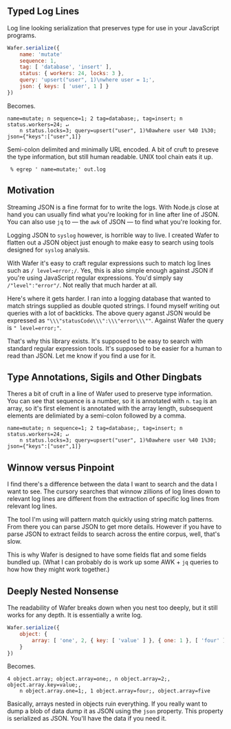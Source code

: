 ## Typed Log Lines

Log line looking serialization that preserves type for use in your JavaScript
programs.

```javascript
Wafer.serialize({
    name: 'mutate'
    sequence: 1,
    tag: [ 'database', 'insert' ],
    status: { workers: 24, locks: 3 },
    query: 'upsert("user", 1)\nwhere user = 1;',
    json: { keys: [ 'user', 1 ] }
})
```

Becomes.

```text
name=mutate; n sequence=1; 2 tag=database;, tag=insert; n status.workers=24; ↵
    n status.locks=3; query=upsert("user", 1)%0awhere user %40 1%30; json={"keys":["user",1]}
```

Semi-colon delimited and minimally URL encoded. A bit of cruft to preseve the
type information, but still human readable. UNIX tool chain eats it up.

```console
 % egrep ' name=mutate;' out.log
```

## Motivation

Streaming JSON is a fine format for to write the logs. With Node.js close at
hand you can usually find what you're looking for in line after line of JSON.
You can also use `jq` to &mdash; the `awk` of JSON &mdash; to find what you're
looking for.

Logging JSON to `syslog` however, is horrible way to live. I created Wafer to
flatten out a JSON object just enough to make easy to search using tools
designed for `syslog` analysis.

With Wafer it's easy to craft regular expressions such to match log lines such
as `/ level=error;/`. Yes, this is also simple enough against JSON if you're
using JavaScript regular expressions. You'd simply say `/"level":"error"/`. Not
really that much harder at all.

Here's where it gets harder. I ran into a logging database that wanted to match
strings supplied as double quoted strings. I found myself writing out queries
with a lot of backticks. The above query aganst JSON would be expressed
as `"\\\"statusCode\\\":\\\"error\\\""`. Against Wafer the query is
`" level=error;"`.

That's why this library exists. It's supposed to be easy to search with standard
regular expression tools. It's supposed to be easier for a human to read than
JSON. Let me know if you find a use for it.

## Type Annotations, Sigils and Other Dingbats

Theres a bit of cruft in a line of Wafer used to preserve type information. You
can see that sequence is a number, so it is annotated with `n`. `tag` is an
array, so it's first element is annotated with the array length, subsequent
elements are delimiated by a semi-colon followed by a comma.

```text
name=mutate; n sequence=1; 2 tag=database;, tag=insert; n status.workers=24; ↵
    n status.locks=3; query=upsert("user", 1)%0awhere user %40 1%30; json={"keys":["user",1]}
```

## Winnow versus Pinpoint

I find there's a difference between the data I want to search and the data I
want to see. The cursory searches that winnow zillions of log lines down to
relevant log lines are different from the extraction of specific log lines from
relevant log lines.

The tool I'm using will pattern match quickly using string match patterns. From
there you can parse JSON to get more details. However if you have to parse JSON
to extract feilds to search across the entire corpus, well, that's slow.

This is why Wafer is designed to have some fields flat and some fields bundled
up. (What I can probably do is work up some AWK + `jq` queries to how how they
might work together.)

## Deeply Nested Nonsense

The readability of Wafer breaks down when you nest too deeply, but it still
works for any depth. It is essentially a write log.

```javascript
Wafer.serialize({
    object: {
        array: [ 'one', 2, { key: [ 'value' ] }, { one: 1 }, [ 'four' ], 'five' ]
    }
})
```

Becomes.

```text
4 object.array; object.array=one;, n object.array=2;, object.array.key=value;,
    n object.array.one=1;, 1 object.array=four;, object.array=five
```

Basically, arrays nested in objects ruin everything. If you really want to dump
a blob of data dump it as JSON using the `json` property. This property is
serialized as JSON. You'll have the data if you need it.
